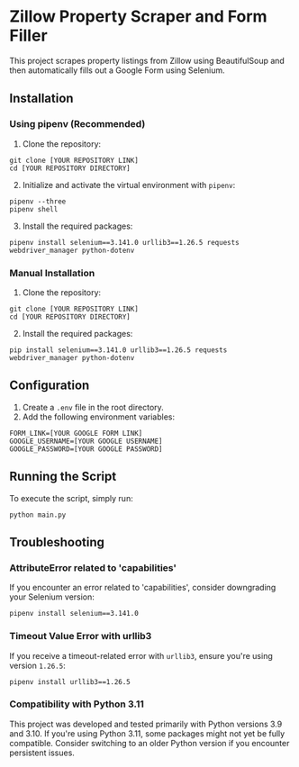 
# Zillow Property Scraper and Form Filler

This project scrapes property listings from Zillow using BeautifulSoup and then automatically fills out a Google Form using Selenium.

## Installation

### Using pipenv (Recommended)

1. Clone the repository:
```
git clone [YOUR REPOSITORY LINK]
cd [YOUR REPOSITORY DIRECTORY]
```

2. Initialize and activate the virtual environment with `pipenv`:
```
pipenv --three
pipenv shell
```

3. Install the required packages:
```
pipenv install selenium==3.141.0 urllib3==1.26.5 requests webdriver_manager python-dotenv
```

### Manual Installation

1. Clone the repository:
```
git clone [YOUR REPOSITORY LINK]
cd [YOUR REPOSITORY DIRECTORY]
```

2. Install the required packages:
```
pip install selenium==3.141.0 urllib3==1.26.5 requests webdriver_manager python-dotenv
```

## Configuration

1. Create a `.env` file in the root directory.
2. Add the following environment variables:
```
FORM_LINK=[YOUR GOOGLE FORM LINK]
GOOGLE_USERNAME=[YOUR GOOGLE USERNAME]
GOOGLE_PASSWORD=[YOUR GOOGLE PASSWORD]
```

## Running the Script

To execute the script, simply run:
```
python main.py
```

## Troubleshooting

### AttributeError related to 'capabilities'

If you encounter an error related to 'capabilities', consider downgrading your Selenium version:
```
pipenv install selenium==3.141.0
```

### Timeout Value Error with urllib3

If you receive a timeout-related error with `urllib3`, ensure you're using version `1.26.5`:
```
pipenv install urllib3==1.26.5
```

### Compatibility with Python 3.11

This project was developed and tested primarily with Python versions 3.9 and 3.10. If you're using Python 3.11, some packages might not yet be fully compatible. Consider switching to an older Python version if you encounter persistent issues.
